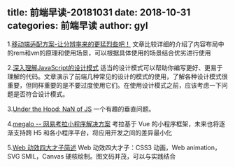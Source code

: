 title: 前端早读-20181031
date: 2018-10-31
categories: 前端早读
author: gyl
---

1.[移动端适配方案-让分辨率来的更猛烈些吧！](https://mp.weixin.qq.com/s/YdPAfekbzbJEit6YHXXAoQ)
文章比较详细的介绍了内容布局中的rem和vm的原理和使用场景，可以根据具体使用的场景结合优劣进行使用

2.[深入理解JavaScript的设计模式](https://mp.weixin.qq.com/s/Jtbsm3NN71BgakoBxmMZ1w)
适当的设计模式可以帮助你编写更好、更易于理解的代码。文章演示了前端几种常见的设计的模式的使用，了解各种设计模式很重要，但同样重要的是不要过度使用它们。在使用设计模式之前，应该考虑一下问题是否符合设计模式。

3.[Under the Hood: NaN of JS](https://mp.weixin.qq.com/s/kAiFm87sy5qW6jUdjAUBkA)
一个有趣的垂直问题。

4.[megalo -- 网易考拉小程序解决方案](https://juejin.im/post/5bd2b014e51d457a7a0396ea)
考拉基于 Vue 的小程序框架，未来也将逐渐支持跨 H5 和各小程序平台，将应用开发之间的差异最小化

5.[Web 动效四大才子简述](https://juejin.im/post/5bc58bd9e51d450e721108a4)
Web 动效四大才子：CSS3 动画，Web animation，SVG SMIL，Canvas 硬核绘制。图文码并茂，可以与实践结合
